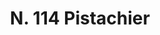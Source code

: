 ---
title: "N. 114 Pistachier"
permalink: "/edition/plant114/"
plant-name: "N. 114"
plant-number: "114"
plant-xml: "/assets/xml/plant114.xml"
plant-img1: "/assets/img/plant114_verso.jpg"
plant-img2: "/assets/img/plant114.jpg"
plant-title: "N. 114 Pistachier"
plant-taxon-link: "http://www.worldfloraonline.org/taxon/wfo-0000393766"
plant-taxon-content: "[Pistacia vera L.♀]"
layout: single-xml
---